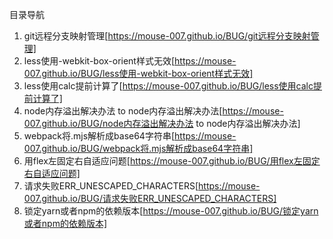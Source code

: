 
目录导航
1. git远程分支映射管理[https://mouse-007.github.io/BUG/git远程分支映射管理]
2. less使用-webkit-box-orient样式无效[https://mouse-007.github.io/BUG/less使用-webkit-box-orient样式无效]
3. less使用calc提前计算了[https://mouse-007.github.io/BUG/less使用calc提前计算了]
4. node内存溢出解决办法 to node内存溢出解决办法[https://mouse-007.github.io/BUG/node内存溢出解决办法 to node内存溢出解决办法]
5. webpack将.mjs解析成base64字符串[https://mouse-007.github.io/BUG/webpack将.mjs解析成base64字符串]
6. 用flex左固定右自适应问题[https://mouse-007.github.io/BUG/用flex左固定右自适应问题]
7. 请求失败ERR_UNESCAPED_CHARACTERS[https://mouse-007.github.io/BUG/请求失败ERR_UNESCAPED_CHARACTERS]
8. 锁定yarn或者npm的依赖版本[https://mouse-007.github.io/BUG/锁定yarn或者npm的依赖版本]
